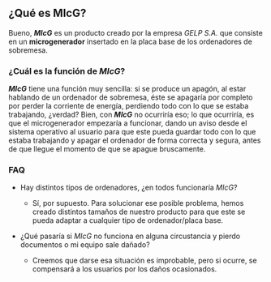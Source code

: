 ## ¿Qué es MIcG?

Bueno, _**MIcG**_ es un producto creado por la empresa _GELP S.A._ que consiste en un **microgenerador** insertado en la placa base de los ordenadores de sobremesa.

### ¿Cuál es la función de _MIcG_?

_**MIcG**_ tiene una función muy sencilla: si se produce un apagón, al estar hablando de un ordenador de sobremesa, éste se apagaría por completo por perder la corriente de energía, perdiendo todo con lo que se estaba trabajando, ¿verdad? Bien, con _**MIcG**_ no ocurriría eso; lo que ocurriría, es que el microgenerador empezaría a funcionar, dando un aviso desde el sistema operativo al usuario para que este pueda guardar todo con lo que estaba trabajando y apagar el ordenador de forma correcta y segura, antes de que llegue el momento de que se apague bruscamente.

### FAQ

- Hay distintos tipos de ordenadores, ¿en todos funcionaría _MIcG_?

  - Sí, por supuesto. Para solucionar ese posible problema, hemos creado distintos tamaños de nuestro producto para que este se pueda adaptar a cualquier tipo de ordenador/placa base.

- ¿Qué pasaría si _MIcG_ no funciona en alguna circustancia y pierdo documentos o mi equipo sale dañado?

  - Creemos que darse esa situación es improbable, pero si ocurre, se compensará a los usuarios por los daños ocasionados.
